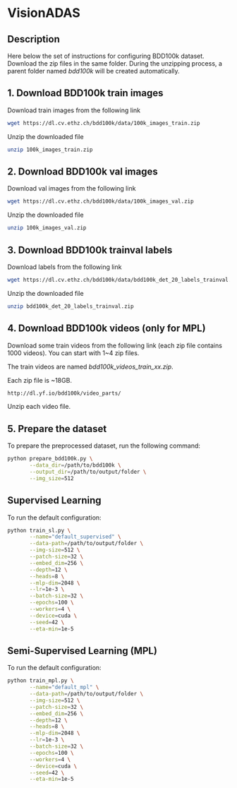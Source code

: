 # VisionADAS

## Description
Here below the set of instructions for configuring BDD100k dataset. Download the zip files in the same folder. During the unzipping process, a parent folder named *bdd100k* will be created automatically.

## 1. Download BDD100k train images
Download train images from the following link
```bash
wget https://dl.cv.ethz.ch/bdd100k/data/100k_images_train.zip
```

Unzip the downloaded file
```bash
unzip 100k_images_train.zip
```

## 2. Download BDD100k val images
Download val images from the following link
```bash
wget https://dl.cv.ethz.ch/bdd100k/data/100k_images_val.zip
```

Unzip the downloaded file
```bash
unzip 100k_images_val.zip
```

## 3. Download BDD100k trainval labels
Download labels from the following link
```bash
wget https://dl.cv.ethz.ch/bdd100k/data/bdd100k_det_20_labels_trainval.zip
```

Unzip the downloaded file
```bash
unzip bdd100k_det_20_labels_trainval.zip
```

## 4. Download BDD100k videos (only for MPL)
Download some train videos from the following link (each zip file contains 1000 videos). You can start with 1~4 zip files.

The train videos are named *bdd100k_videos_train_xx.zip*.

Each zip file is ~18GB.
```bash
http://dl.yf.io/bdd100k/video_parts/
```
Unzip each video file.

## 5. Prepare the dataset
To prepare the preprocessed dataset, run the following command:
```bash
python prepare_bdd100k.py \
       --data_dir=/path/to/bdd100k \
       --output_dir=/path/to/output/folder \
       --img_size=512
```

## Supervised Learning
To run the default configuration:
```bash
python train_sl.py \
       --name="default_supervised" \
       --data-path=/path/to/output/folder \
       --img-size=512 \
       --patch-size=32 \
       --embed_dim=256 \
       --depth=12 \
       --heads=8 \
       --mlp-dim=2048 \
       --lr=1e-3 \
       --batch-size=32 \
       --epochs=100 \
       --workers=4 \
       --device=cuda \
       --seed=42 \
       --eta-min=1e-5
```

## Semi-Supervised Learning (MPL)
To run the default configuration:
```bash
python train_mpl.py \
       --name="default_mpl" \
       --data-path=/path/to/output/folder \
       --img-size=512 \
       --patch-size=32 \
       --embed_dim=256 \
       --depth=12 \
       --heads=8 \
       --mlp-dim=2048 \
       --lr=1e-3 \
       --batch-size=32 \
       --epochs=100 \
       --workers=4 \
       --device=cuda \
       --seed=42 \
       --eta-min=1e-5
```